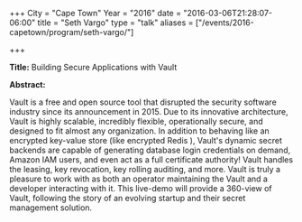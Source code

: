 +++
City = "Cape Town"
Year = "2016"
date = "2016-03-06T21:28:07-06:00"
title = "Seth Vargo"
type = "talk"
aliases = ["/events/2016-capetown/program/seth-vargo/"]

+++

<div class="col-12">
  <p><strong>Title:</strong>
Building Secure Applications with Vault
</p>

<p><strong>Abstract:</strong></p>

<p>Vault is a free and open source tool that disrupted the security software industry since its announcement in 2015. Due to its innovative architecture, Vault is highly scalable, incredibly flexible, operationally secure, and designed to fit almost any organization. In addition to behaving like an encrypted key-value store (like encrypted Redis ), Vault's dynamic secret backends are capable of generating database login credentials on demand, Amazon IAM users, and even act as a full certificate authority! Vault handles the leasing, key revocation, key rolling auditing, and more. Vault is truly a pleasure to work with as both an operator maintaining the Vault and a developer interacting with it. This live-demo will provide a 360-view of Vault, following the story of an evolving startup and their secret management solution.</p>

</div>
